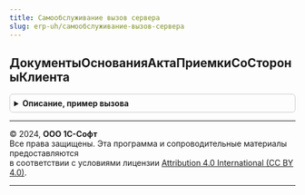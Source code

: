 ```yaml
---
title: Самообслуживание вызов сервера
slug: erp-uh/самообслуживание-вызов-сервера
---
```



## ДокументыОснованияАктаПриемкиСоСтороныКлиента
<details style="margin: 1em 0; padding: 0.5em; border: 1px solid #ccc; border-radius: 6px;">

<summary style="font-weight: bold; cursor: pointer;">Описание, пример вызова</summary>

```bsl

// Получает документы основания акта приемки со стороны клиента
//
// Параметры:
//  АктПриемки  - ДокументСсылка.АктОРасхожденияхПослеОтгрузки - документ, для которого получаются основания.
//
// Возвращаемое значение:
//   Массив   - массив, который содержит документы "Реализация товаров и услуг", которые являются основаниями.
//
Функция ДокументыОснованияАктаПриемкиСоСтороныКлиента(АктПриемки) Экспорт
```

Пример вызова
```bsl
Результат = СамообслуживаниеВызовСервера.ДокументыОснованияАктаПриемкиСоСтороныКлиента(АктПриемки) 
```
</details>

---

© 2024, **ООО 1С-Софт**  
Все права защищены. Эта программа и сопроводительные материалы предоставляются  
в соответствии с условиями лицензии [Attribution 4.0 International (CC BY 4.0)](https://creativecommons.org/licenses/by/4.0/legalcode).

---
